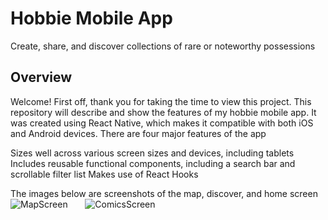 # Hobbie Mobile App
Create, share, and discover collections of rare or noteworthy possessions
## Overview
Welcome! First off, thank you for taking the time to view this project. This repository will describe and show the features of my hobbie mobile app. It was created using React Native, which makes it compatible with both iOS and Android devices. There are four major features of the app
  
Sizes well across various screen sizes and devices, including tablets
Includes reusable functional components, including a search bar and scrollable filter list
Makes use of React Hooks

The images below are screenshots of the map, discover, and home screen
&nbsp;
![MapScreen](https://johndan2354.github.io/BBMobileImages/Map.PNG) &nbsp; &nbsp; &nbsp; ![ComicsScreen](https://johndan2354.github.io/BBMobileImages/Comics.PNG)
